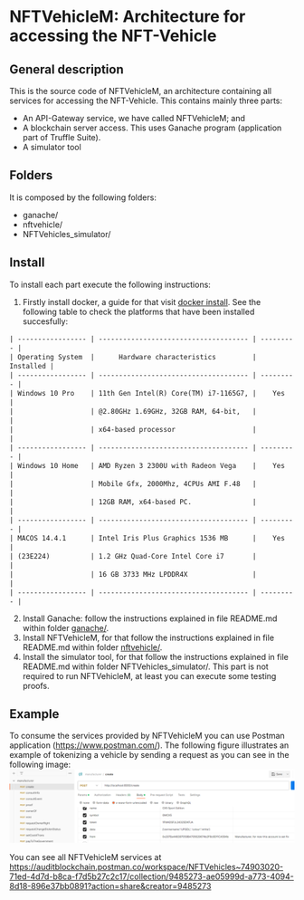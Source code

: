 # NFTVehicleM: Architecture for accessing the NFT-Vehicle
## General description
  This is the source code of NFTVehicleM, an architecture containing all services for accessing the NFT-Vehicle. This contains mainly three parts:  
  - An API-Gateway service, we have called NFTVehicleM; and 
  - A blockchain server access. This uses Ganache program (application part of Truffle Suite). 
  - A simulator tool

## Folders
  It is composed by the following folders:

  - ganache/
  - nftvehicle/
  - NFTVehicles_simulator/

## Install
  To install each part execute the following instructions: 
  
  1. Firstly install docker, a guide for that visit [docker install](https://docs.docker.com/engine/install/). See the following table to check the platforms that have been installed succesfully:

    | ----------------- | ------------------------------------- | --------- |
    | Operating System  |      Hardware characteristics         | Installed |
    | ----------------- | ------------------------------------- | --------- |
    | Windows 10 Pro    | 11th Gen Intel(R) Core(TM) i7-1165G7, |    Yes    |
    |                   | @2.80GHz 1.69GHz, 32GB RAM, 64-bit,   |           |
    |                   | x64-based processor                   |           |
    | ----------------- | ------------------------------------- | --------- |
    | Windows 10 Home   | AMD Ryzen 3 2300U with Radeon Vega    |    Yes    |
    |                   | Mobile Gfx, 2000Mhz, 4CPUs AMI F.48   |           |
    |                   | 12GB RAM, x64-based PC.               |           |
    | ----------------- | ------------------------------------- | --------- |
    | MACOS 14.4.1      | Intel Iris Plus Graphics 1536 MB      |    Yes    |
    | (23E224)          | 1.2 GHz Quad-Core Intel Core i7       |           |
    |                   | 16 GB 3733 MHz LPDDR4X                |           |
    | ----------------- | ------------------------------------- | --------- |
  
  2. Install Ganache: follow the instructions explained in file README.md within folder [ganache/](https://github.com/UP-NFTVehicles/nftvehicle/tree/main/ganache).
  3. Install NFTVehicleM, for that follow the instructions explained in file README.md within folder [nftvehicle/](https://github.com/UP-NFTVehicles/nftvehicle/tree/main/nftvehicle).
  4. Install the simulator tool, for that follow the instructions explained in file README.md within folder NFTVehicles_simulator/. This part is not required to run NFTVehicleM, at least you can execute some testing proofs.

## Example
  To consume the services provided by NFTVehicleM you can use Postman application (https://www.postman.com/). The following figure illustrates an example of tokenizing a vehicle by sending a request as you can see in the following image:
  ![](create.png)

  You can see all NFTVehicleM services at https://auditblockchain.postman.co/workspace/NFTVehicles~74903020-71ed-4d7d-b8ca-f7d5b27c2c17/collection/9485273-ae05999d-a773-4094-8d18-896e37bb0891?action=share&creator=9485273 